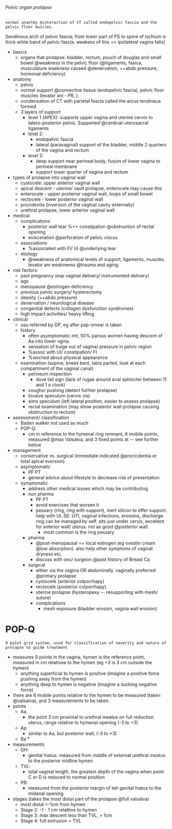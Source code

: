 ###### Pelvic organ prolapse
    normal anaotmy @interaction of CT called endopelvic fascia and the pelvic floor muscles.
[tendinous arch of pelvic fascia; from lower part of PS to spine of ischium is thick white band of pelvic fascia. weakess of this == ipsilateral vagina falls]
- basics
    + organs that prolapse: bladder, rectum, pouch of douglas and small bowel @weakness in the pelvic floor (@ligaments, fasica, musculature waekness caused @denervation, ++abdo pressure, hormonal deficiency)
- anatomy   
    + pelvis
    + normal support @connective tissue (endopelvic fascia), pelvic floor muscles (levator ani - PR, ). 
    + condensation of CT with parietal fascia called the arcus tendineus formed 
    + 3 layers of support
        * level 1 (APEX): supports upper vagina and uterine cervix to latero-posterior pelvis. Supported @cardinal-uterosacral ligaments
        * level 2: 
            - endopelvic fascia
            - lateral (paravaginal) support of the bladder, middle 2 quarters of the vagina and rectum
        * level 3:
            - deep support near perineal body, fusion of lower vagina to perineal membrane
            - support lower quarter of vagina and rectum
- types of prolapse into vaginal wall
    + cystocele: upper anterior vaginal wall
    + apical descent - uterine/ vault prolapse, enterocele may cause this
    + enterocele - upper posterior vaginal wall, loops of small bowel
    + rectocele - lower posterior vaginal wall
    + procidentia (inversion of the vaginal cavity externally)
    + urethral prolapse, lower anterior vaginal wall
- medical
    + complications
        * posterior wall tear %== constipation @obstruction of rectal opening
        * evisceration @perforation of pelvic viscus
    + associations
        * %associated with FI/ UI @underlying tear
    + etiology
        * @weakness of anatomical levels of support, ligaments, muscles, levator ani weakneess @trauma and aging.
- risk factors:
    + past pregnancy (esp vaginal delivery/ instrumented delivery)
    + age
    + menopause @estrogen deficiency
    + previous pelvic surgery/ hysterectomy
    + obesity (++abdo pressure)
    + denervation / neurological disease
    + congential defects (collagen dysfunction syndromes)
    + high impact activities/ heavy lifting
- clinical
    + usu referred by GP, eg after pap-smear is taken
    + history
        * often asymptomatic init, 50% parous women having descent of Aa into lower vgina.
        * sensation of bulge out of vagina/ pressure in pelvic region
        * %assoc with UI/ constipation/ FI
        * %worried about physical appearance
    + examination (supine, knees bent, labia parted, look at each compartment of the vaginal canal)
        * perineum inspection
            - dove tail sign (lack of rugae around anal sphincter between 11 and 1 o clock)
        * coughs/ pushing (detect furhter prolapse)
        * bivalve speculum (cervix vis)
        * sims speculum  (left lateral position, easier to assess prolapse)
        * rectal examination (may show posterior wall prolapse causing obstruction to rectum)
- assessment/ classification
    + Baden walker not used as much
    + POP-Q
        * cm in reference to the hymenal ring remnant, 6 mobile points, measured @max Valsalva, and 3 fixed points at  -- see further below
- management
    + conservative vs. surgical (immediate indicated @procicdentia or total apical eversion)
    + asymptomatic
        * PF PT
        * general advice about lifestyle to decrease risk of presentation
    + symptomatic
        * address other medical issues which may be contributing
        * non pharma
            - PF PT
            - avoid exercises that worsen it
            - pessary (ring, ring with support), inert silicon to offer support. help with UI. SE: UTI, vaginal infections, erosions, discharge. ring can be managed by self. sits just under cervix, excellent for anterior wall/ uterus. not as good @posterior wall.
                + most common is the ring pessary
        * pharma
            - @post-menopausal == local estrogen (eg ovestin cream @low absorption). also help other symptoms of vaginal dryness etc.
            - discuss with onc/ surgeon @past history of Breast Ca
        * surgical
            - either via the vagina OR abdominally. vaginally preferred @primary prolapse
            - cystocele (anterior colporrhapy)
            - rectocele (posterior colporrhapy)
            - uterine prolapse (hysteropexy -- resupporting with mesh/ suture)
            - complications
                + mesh exposure (bladder erosion, vagina wall erosion)


# POP-Q
    9 point grid system, used for classification of severity and nature of prolapse to guide treatment
- measures 9 points in the vagina, hymen is the reference point, measured in cm relativee to the hymen (eg +3 is 3 cm outside the hymen)
    + anything superficial to hymen is positive (imagine a positive force pushing away from the hymen)
    + anything deep to hymen is negative (imagine a sucking negative force)
- there are 6 mobile points relative to the hymen to be measured (taken @valsalva), and 3 measurements to be taken.
- points
    + Aa 
        * the point 3 cm proximal to urethral meatus on full reduction uterus, range relative to hymenal opening (-3 to +3)
    + Ap
        * similar to Aa, but posterior wall, (-3 to +3)
    + Ba
        * 
- measurements
    + GH:
        * genital hiatus: measured from middle of external urethral meatus to the posterior midline hymen
    + TVL:
        * total vaginal length, the greatest depth of the vagina when point C or D is reduced to normal position
    + PB:
        * measured from the posterior margin of teh genital hiatus to the midanal opening
- stages (takes the most distal part of the prolapse @full valsalva)
    + most distal <-1cm from hymen
    + Stage 2: -1 - 1 cm relattive to hymen
    + Stage 3: max descent less than TVL, > 1cm
    + Stage 4: full extrusion = TVL